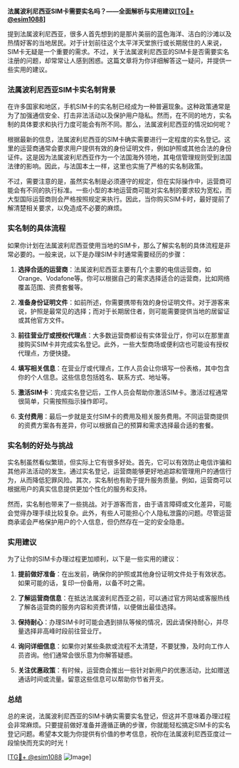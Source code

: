 **法属波利尼西亚SIM卡需要实名吗？——全面解析与实用建议[[TG💪+ @esim1088](https://t.me/s/esim1088)]**

提到法属波利尼西亚，很多人首先想到的是那片美丽的蓝色海洋、洁白的沙滩以及热情好客的当地居民。对于计划前往这个太平洋天堂旅行或长期居住的人来说，SIM卡无疑是一个重要的需求。不过，关于法属波利尼西亚的SIM卡是否需要实名注册的问题，却常常让人感到困惑。这篇文章将为你详细解答这一疑问，并提供一些实用的建议。

### 法属波利尼西亚SIM卡实名制背景

在许多国家和地区，手机SIM卡的实名制已经成为一种普遍现象。这种政策通常是为了加强通信安全、打击非法活动以及保护用户隐私。然而，在不同的地方，实名制的具体要求和执行力度可能会有所不同。那么，法属波利尼西亚的情况如何呢？

根据最新的信息，法属波利尼西亚的SIM卡确实需要进行一定程度的实名登记。这里的运营商通常会要求用户提供有效的身份证明文件，例如护照或其他合法的身份证件。这是因为法属波利尼西亚作为一个法国海外领地，其电信管理规则受到法国法律的影响。因此，与法国本土一样，这里也实施了严格的实名制政策。

不过，需要注意的是，虽然实名制是必须遵守的规定，但在实际操作中，运营商可能会有不同的执行标准。一些小型的本地运营商可能对实名制的要求较为宽松，而大型国际运营商则会严格按照规定来执行。因此，当你购买SIM卡时，最好提前了解清楚相关要求，以免造成不必要的麻烦。

### 实名制的具体流程

如果你计划在法属波利尼西亚使用当地的SIM卡，那么了解实名制的具体流程是非常必要的。一般来说，以下是办理SIM卡时通常需要经历的步骤：

1. **选择合适的运营商**：法属波利尼西亚主要有几个主要的电信运营商，如Orange、Vodafone等。你可以根据自己的需求选择适合的运营商，比如网络覆盖范围、资费套餐等。

2. **准备身份证明文件**：如前所述，你需要携带有效的身份证明文件。对于游客来说，护照是最常见的选择；而对于长期居住者，则可能需要提供当地的居留证或其他官方文件。

3. **前往营业厅或授权代理点**：大多数运营商都设有实体营业厅，你可以在那里直接购买SIM卡并完成实名登记。此外，一些大型商场或便利店也可能设有授权代理点，方便快捷。

4. **填写相关信息**：在营业厅或代理点，工作人员会让你填写一份表格，其中包含你的个人信息。这些信息包括姓名、联系方式、地址等。

5. **激活SIM卡**：完成实名登记后，工作人员会帮助你激活SIM卡。激活过程通常很简单，只需按照指示操作即可。

6. **支付费用**：最后一步就是支付SIM卡的费用及相关服务费用。不同运营商提供的资费方案各有差异，你可以根据自己的预算和需求选择最合适的套餐。

### 实名制的好处与挑战

实名制虽然看似繁琐，但实际上它有很多好处。首先，它可以有效防止电信诈骗和其他非法活动的发生。通过实名登记，运营商能够更好地追踪和管理用户的通信行为，从而降低犯罪风险。其次，实名制也有助于提升服务质量。例如，运营商可以根据用户的真实信息提供更加个性化的服务和支持。

然而，实名制也带来了一些挑战。对于游客而言，由于语言障碍或文化差异，可能会觉得办理手续比较复杂。此外，有些人可能担心个人隐私泄露的问题。尽管运营商承诺会严格保护用户的个人信息，但仍然存在一定的安全隐患。

### 实用建议

为了让你的SIM卡办理过程更加顺利，以下是一些实用的建议：

1. **提前做好准备**：在出发前，确保你的护照或其他身份证明文件处于有效状态。如果可能的话，复印一份备用，以备不时之需。

2. **了解运营商信息**：在抵达法属波利尼西亚之前，可以通过官方网站或客服热线了解各运营商的服务内容和资费详情，以便做出最佳选择。

3. **保持耐心**：办理SIM卡时可能会遇到排队等候的情况，因此请保持耐心，并尽量选择非高峰时段前往营业厅。

4. **询问详细信息**：如果你对某些条款或流程不太清楚，不要犹豫，及时向工作人员咨询。他们通常会很乐意为你解答疑惑。

5. **关注优惠政策**：有时候，运营商会推出一些针对新用户的优惠活动，比如赠送通话时间或流量。留意这些信息可以帮助你节省开支。

### 总结

总的来说，法属波利尼西亚的SIM卡确实需要实名登记，但这并不意味着办理过程会非常麻烦。只要提前做好准备并遵循正确的步骤，你就能轻松搞定SIM卡的实名登记问题。希望本文能为你提供有价值的参考信息，祝你在法属波利尼西亚度过一段愉快而充实的时光！

[[TG💪+ @esim1088](https://t.me/s/esim1088) ![Image](https://i.postimg.cc/4NQfJmqS/Snipaste-2025-05-13-00-14-12.png)]